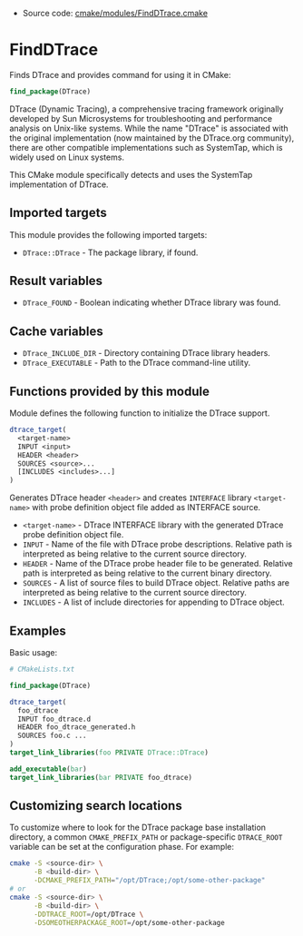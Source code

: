 <!-- This is auto-generated file. -->
* Source code: [cmake/modules/FindDTrace.cmake](https://github.com/petk/php-build-system/blob/master/cmake/cmake/modules/FindDTrace.cmake)

# FindDTrace

Finds DTrace and provides command for using it in CMake:

```cmake
find_package(DTrace)
```

DTrace (Dynamic Tracing), a comprehensive tracing framework originally developed
by Sun Microsystems for troubleshooting and performance analysis on Unix-like
systems. While the name "DTrace" is associated with the original implementation
(now maintained by the DTrace.org community), there are other compatible
implementations such as SystemTap, which is widely used on Linux systems.

This CMake module specifically detects and uses the SystemTap implementation of
DTrace.

## Imported targets

This module provides the following imported targets:

* `DTrace::DTrace` - The package library, if found.

## Result variables

* `DTrace_FOUND` - Boolean indicating whether DTrace library was found.

## Cache variables

* `DTrace_INCLUDE_DIR` - Directory containing DTrace library headers.
* `DTrace_EXECUTABLE` - Path to the DTrace command-line utility.

## Functions provided by this module

Module defines the following function to initialize the DTrace support.

```cmake
dtrace_target(
  <target-name>
  INPUT <input>
  HEADER <header>
  SOURCES <source>...
  [INCLUDES <includes>...]
)
```

Generates DTrace header `<header>` and creates `INTERFACE` library
`<target-name>` with probe definition object file added as INTERFACE source.

* `<target-name>` - DTrace INTERFACE library with the generated DTrace probe
  definition object file.
* `INPUT` - Name of the file with DTrace probe descriptions. Relative path is
  interpreted as being relative to the current source directory.
* `HEADER` - Name of the DTrace probe header file to be generated. Relative path
  is interpreted as being relative to the current binary directory.
* `SOURCES` - A list of source files to build DTrace object. Relative paths are
  interpreted as being relative to the current source directory.
* `INCLUDES` - A list of include directories for appending to DTrace object.

## Examples

Basic usage:

```cmake
# CMakeLists.txt

find_package(DTrace)

dtrace_target(
  foo_dtrace
  INPUT foo_dtrace.d
  HEADER foo_dtrace_generated.h
  SOURCES foo.c ...
)
target_link_libraries(foo PRIVATE DTrace::DTrace)

add_executable(bar)
target_link_libraries(bar PRIVATE foo_dtrace)
```

## Customizing search locations

To customize where to look for the DTrace package base
installation directory, a common `CMAKE_PREFIX_PATH` or
package-specific `DTRACE_ROOT` variable can be set at
the configuration phase. For example:

```sh
cmake -S <source-dir> \
      -B <build-dir> \
      -DCMAKE_PREFIX_PATH="/opt/DTrace;/opt/some-other-package"
# or
cmake -S <source-dir> \
      -B <build-dir> \
      -DDTRACE_ROOT=/opt/DTrace \
      -DSOMEOTHERPACKAGE_ROOT=/opt/some-other-package
```
